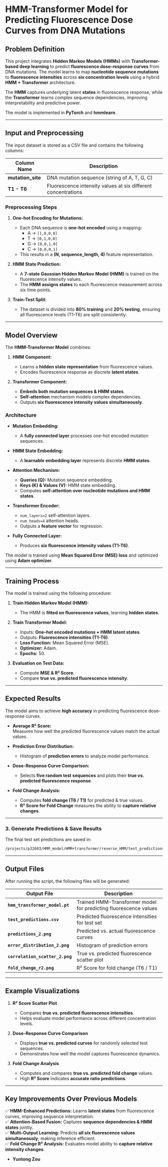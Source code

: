 
# **HMM-Transformer Model for Predicting Fluorescence Dose Curves from DNA Mutations**

## **Problem Definition**
This project integrates **Hidden Markov Models (HMMs)** with **Transformer-based deep learning** to predict **fluorescence dose-response curves** from DNA mutations. The model learns to map **nucleotide sequence mutations** to **fluorescence intensities** across **six concentration levels** using a hybrid **HMM + Transformer** architecture.

The **HMM** captures underlying latent **states** in fluorescence response, while the **Transformer** learns complex sequence dependencies, improving interpretability and predictive power.

The model is implemented in **PyTorch** and **hmmlearn**.

---

## **Input and Preprocessing**
The input dataset is stored as a CSV file and contains the following columns:

| Column Name         | Description |
|--------------------|-------------|
| **mutation_site** | DNA mutation sequence (string of A, T, G, C) |
| **T1 - T6** | Fluorescence intensity values at six different concentrations |

### **Preprocessing Steps**
1. **One-hot Encoding for Mutations:**  
   - Each DNA sequence is **one-hot encoded** using a mapping:  
     - A → `[1,0,0,0]`  
     - T → `[0,1,0,0]`  
     - G → `[0,0,1,0]`  
     - C → `[0,0,0,1]`  
   - This results in a **(N, sequence_length, 4)** feature representation.

2. **HMM State Prediction:**  
   - A **7-state Gaussian Hidden Markov Model (HMM)** is trained on the fluorescence intensity values.
   - The **HMM assigns states** to each fluorescence measurement across six time points.

3. **Train-Test Split:**  
   - The dataset is divided into **80% training** and **20% testing**, ensuring all fluorescence levels (T1-T6) are split consistently.

---

## **Model Overview**
The **HMM-Transformer Model** combines:
1. **HMM Component:**  
   - Learns a **hidden state representation** from fluorescence values.  
   - Encodes fluorescence response as discrete **latent states**.

2. **Transformer Component:**  
   - **Embeds both mutation sequences & HMM states**.  
   - **Self-attention** mechanism models complex dependencies.  
   - Outputs **six fluorescence intensity values simultaneously**.

### **Architecture**
- **Mutation Embedding:**  
  - A **fully connected layer** processes one-hot encoded mutation sequences.
  
- **HMM State Embedding:**  
  - A **learnable embedding layer** represents discrete **HMM states**.

- **Attention Mechanism:**  
  - **Queries (Q):** Mutation sequence embedding.  
  - **Keys (K) & Values (V):** HMM state embedding.  
  - Computes **self-attention over nucleotide mutations and HMM states**.

- **Transformer Encoder:**  
  - `num_layers=2` self-attention layers.  
  - `num_heads=4` attention heads.  
  - Outputs a **feature vector** for regression.

- **Fully Connected Layer:**  
  - Produces **six fluorescence intensity values (T1-T6)**.

The model is trained using **Mean Squared Error (MSE) loss** and optimized using **Adam optimizer**.

---

## **Training Process**
The model is trained using the following procedure:

1. **Train Hidden Markov Model (HMM):**  
   - The HMM is **fitted on fluorescence values**, learning **hidden states**.

2. **Train Transformer Model:**  
   - Inputs: **One-hot encoded mutations + HMM latent states**.  
   - Outputs: **Fluorescence intensities (T1-T6)**.  
   - **Loss Function:** Mean Squared Error (MSE).  
   - **Optimizer:** Adam.  
   - **Epochs:** 50.

3. **Evaluation on Test Data:**  
   - Compute **MSE & R² Score**.
   - Compare **true vs. predicted fluorescence intensity**.

---

## **Expected Results**
The model aims to achieve **high accuracy** in predicting fluorescence dose-response curves.

- **Average R² Score:**  
  Measures how well the predicted fluorescence values match the actual values.

- **Prediction Error Distribution:**  
  - Histogram of **prediction errors** to analyze model performance.

- **Dose-Response Curve Comparison:**  
  - Selects **five random test sequences** and plots their **true vs. predicted fluorescence response**.

- **Fold Change Analysis:**  
  - Computes **fold change (T6 / T1)** for predicted & true values.
  - **R² Score for Fold Change** measures the ability to **capture relative changes**.

---


### **3. Generate Predictions & Save Results**
The final test set predictions are saved in:
```bash
/projects/p32603/HMM_model/HMM+transformer/reverse_HMM/test_predictions.csv
```

---

## **Output Files**
After running the script, the following files will be generated:

| Output File | Description |
|------------|-------------|
| **`hmm_transformer_model.pt`** | Trained HMM-Transformer model for predicting fluorescence values |
| **`test_predictions.csv`** | Predicted fluorescence intensities for test set |
| **`predictions_2.png`** | Predicted vs. actual fluorescence curves |
| **`error_distribution_2.png`** | Histogram of prediction errors |
| **`correlation_scatter_2.png`** | True vs. predicted fluorescence scatter plot |
| **`fold_change_r2.png`** | R² Score for fold change (T6 / T1) |

---

## **Example Visualizations**
1. **R² Score Scatter Plot**  
   - Compares **true vs. predicted fluorescence intensities**.  
   - Helps evaluate model performance across different concentration levels.  

2. **Dose-Response Curve Comparison**  
   - Displays **true vs. predicted curves** for randomly selected test sequences.  
   - Demonstrates how well the model captures fluorescence dynamics.

3. **Fold Change Analysis**  
   - Computes and compares **true vs. predicted fold change** values.  
   - High **R² Score** indicates **accurate ratio predictions**.

---

## **Key Improvements Over Previous Models**
✅ **HMM-Enhanced Predictions:** Learns **latent states** from fluorescence curves, improving sequence interpretation.  
✅ **Attention-Based Fusion:** Captures **sequence dependencies & HMM states** jointly.  
✅ **Multi-Output Learning:** Predicts **all six fluorescence values simultaneously**, making inference efficient.  
✅ **Fold Change R² Analysis:** Evaluates model ability to **capture relative intensity changes**.  

- **Yuntong Zou**  

